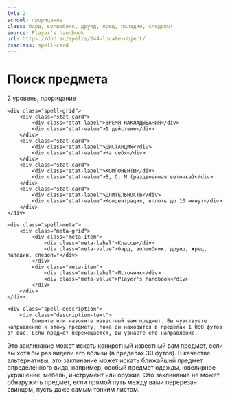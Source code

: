 ```yaml
---
lvl: 2
school: прорицание
class: бард, волшебник, друид, жрец, паладин, следопыт
source: Player's handbook
url: https://dnd.su/spells/244-locate-object/
cssclass: spell-card
---
```


<div class="spell-container">
    <div class="spell-header">
        <h1 class="spell-name">Поиск предмета</h1>
        <div class="spell-level">2 уровень, прорицание</div>
    </div>
    
    <div class="spell-grid">
        <div class="stat-card">
            <div class="stat-label">ВРЕМЯ НАКЛАДЫВАНИЯ</div>
            <div class="stat-value">1 действие</div>
        </div>
        <div class="stat-card">
            <div class="stat-label">ДИСТАНЦИЯ</div>
            <div class="stat-value">На себя</div>
        </div>
        <div class="stat-card">
            <div class="stat-label">КОМПОНЕНТЫ</div>
            <div class="stat-value">В, С, М (раздвоенная веточка)</div>
        </div>
        <div class="stat-card">
            <div class="stat-label">ДЛИТЕЛЬНОСТЬ</div>
            <div class="stat-value">Концентрация, вплоть до 10 минут</div>
        </div>
    </div>
    
    <div class="spell-meta">
        <div class="meta-grid">
            <div class="meta-item">
                <div class="meta-label">Классы</div>
                <div class="meta-value">бард, волшебник, друид, жрец, паладин, следопыт</div>
            </div>
            <div class="meta-item">
                <div class="meta-label">Источник</div>
                <div class="meta-value">Player's handbook</div>
            </div>
        </div>
    </div>
    
    <div class="spell-description">
        <div class="description-text">
            Опишите или назовите известный вам предмет. Вы чувствуете направление к этому предмету, пока он находится в пределах 1 000 футов от вас. Если предмет перемещается, вы узнаете его направление.
Это заклинание может искать конкретный известный вам предмет, если вы хотя бы раз видели его вблизи (в пределах 30 футов). В качестве альтернативы, это заклинание может искать ближайший предмет определенного вида, например, особый предмет одежды, ювелирное украшение, мебель, инструмент или оружие.
Это заклинание не может обнаружить предмет, если прямой путь между вами перерезан свинцом, пусть даже самым тонким листом.
        </div>
    </div>
</div>
